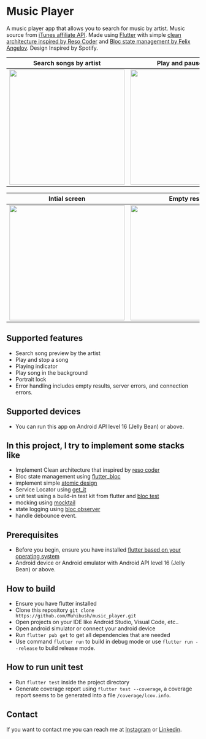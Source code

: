 # Music Player

A music player app that allows you to search for music by artist. Music source from [iTunes affiliate API](https://affiliate.itunes.apple.com/resources/documentation/itunes-store-web-service-search-api). Made using [Flutter](https://flutter.dev/) with simple [clean architecture inspired by Reso Coder](https://resocoder.com/flutter-clean-architecture-tdd/) and [Bloc state management by Felix Angelov](https://bloclibrary.dev/#/gettingstarted). Design Inspired by Spotify.

Search songs by artist      | Play and pause song 
:-------------------------:|:-------------------------:
<img src="https://user-images.githubusercontent.com/24708307/145715702-34f8819d-9df9-421a-babb-95e5aee6466b.png" width="300">  |  <img src="https://user-images.githubusercontent.com/24708307/145715708-dd8813fd-12b0-4bb8-9d27-5652d800deac.png" width="300">

Intial screen              |  Empty result             |  Connection error
:-------------------------:|:-------------------------:|:-------------------------:
<img src="https://user-images.githubusercontent.com/24708307/145715645-7f3eccf5-b35a-434c-91f6-1a3699243445.png" width="300"> |  <img src=https://user-images.githubusercontent.com/24708307/145715711-f954ef82-abfd-4cf8-bff4-9e9b508a194b.png width="300">  | <img src=https://user-images.githubusercontent.com/24708307/145715718-23bc0435-a471-4218-bde0-423647115121.png width="300">

## Supported features
- Search song preview by the artist
- Play and stop a song
- Playing indicator
- Play song in the background
- Portrait lock
- Error handling includes empty results, server errors, and connection errors.

## Supported devices
- You can run this app on Android API level 16 (Jelly Bean) or above.

## In this project, I try to implement some stacks like
- Implement Clean architecture that inspired by [reso coder](https://resocoder.com/flutter-clean-architecture-tdd/)
- Bloc state management using [flutter_bloc](https://pub.dev/packages/flutter_bloc)
- implement simple [atomic design](https://bradfrost.com/blog/post/atomic-web-design/)
- Service Locator using [get_it](https://pub.dev/packages/get_it)
- unit test using a build-in test kit from flutter and [bloc test](https://pub.dev/packages/bloc_test)
- mocking using [mocktail](https://pub.dev/packages/mocktail)
- state logging using [bloc observer](https://bradfrost.com/blog/post/atomic-web-design/)
- handle debounce event.

## Prerequisites
- Before you begin, ensure you have installed [flutter based on your operating system](https://docs.flutter.dev/get-started/install)
- Android device or Android emulator with Android API level 16 (Jelly Bean) or above.

## How to build
- Ensure you have flutter installed
- Clone this repository `git clone https://github.com/Muhibush/music_player.git`
- Open projects on your IDE like Android Studio, Visual Code, etc..
- Open android simulator or connect your android device
- Run `flutter pub get` to get all dependencies that are needed
- Use command `flutter run` to build in debug mode or use `flutter run --release` to build release mode.

## How to run unit test
- Run `flutter test` inside the project directory
- Generate coverage report using `flutter test --coverage`, a coverage report seems to be generated into a file `/coverage/lcov.info`.

## Contact
If you want to contact me you can reach me at [Instagram](https://www.instagram.com/muhibush/) or [Linkedin](https://www.linkedin.com/in/muhibush/).
